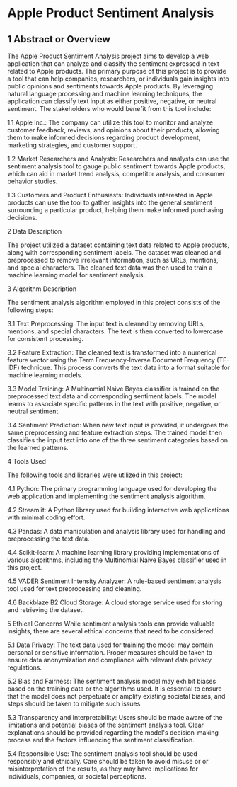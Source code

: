 # Apple Product Sentiment Analysis

## 1 Abstract or Overview

The Apple Product Sentiment Analysis project aims to develop a web application that can analyze and classify the sentiment expressed in text related to Apple products. The primary purpose of this project is to provide a tool that can help companies, researchers, or individuals gain insights into public opinions and sentiments towards Apple products. By leveraging natural language processing and machine learning techniques, the application can classify text input as either positive, negative, or neutral sentiment.
The stakeholders who would benefit from this tool include:

1.1 Apple Inc.: The company can utilize this tool to monitor and analyze customer feedback, reviews, and opinions about their products, allowing them to make informed decisions regarding product development, marketing strategies, and customer support.

1.2 Market Researchers and Analysts: Researchers and analysts can use the sentiment analysis tool to gauge public sentiment towards Apple products, which can aid in market trend analysis, competitor analysis, and consumer behavior studies.

1.3 Customers and Product Enthusiasts: Individuals interested in Apple products can use the tool to gather insights into the general sentiment surrounding a particular product, helping them make informed purchasing decisions.

2 Data Description

The project utilized a dataset containing text data related to Apple products, along with corresponding sentiment labels. The dataset was cleaned and preprocessed to remove irrelevant information, such as URLs, mentions, and special characters. The cleaned text data was then used to train a machine learning model for sentiment analysis.

3 Algorithm Description

The sentiment analysis algorithm employed in this project consists of the following steps:

3.1 Text Preprocessing: The input text is cleaned by removing URLs, mentions, and special characters. The text is then converted to lowercase for consistent processing.

3.2 Feature Extraction: The cleaned text is transformed into a numerical feature vector using the Term Frequency-Inverse Document Frequency (TF-IDF) technique. This process converts the text data into a format suitable for machine learning models.

3.3 Model Training: A Multinomial Naive Bayes classifier is trained on the preprocessed text data and corresponding sentiment labels. The model learns to associate specific patterns in the text with positive, negative, or neutral sentiment.

3.4 Sentiment Prediction: When new text input is provided, it undergoes the same preprocessing and feature extraction steps. The trained model then classifies the input text into one of the three sentiment categories based on the learned patterns.

4 Tools Used

The following tools and libraries were utilized in this project:

4.1 Python: The primary programming language used for developing the web application and implementing the sentiment analysis algorithm.

4.2 Streamlit: A Python library used for building interactive web applications with minimal coding effort.

4.3 Pandas: A data manipulation and analysis library used for handling and preprocessing the text data.

4.4 Scikit-learn: A machine learning library providing implementations of various algorithms, including the Multinomial Naive Bayes classifier used in this project.

4.5 VADER Sentiment Intensity Analyzer: A rule-based sentiment analysis tool used for text preprocessing and cleaning.

4.6 Backblaze B2 Cloud Storage: A cloud storage service used for storing and retrieving the dataset.

5 Ethical Concerns
While sentiment analysis tools can provide valuable insights, there are several ethical concerns that need to be considered:

5.1 Data Privacy: The text data used for training the model may contain personal or sensitive information. Proper measures should be taken to ensure data anonymization and compliance with relevant data privacy regulations.

5.2 Bias and Fairness: The sentiment analysis model may exhibit biases based on the training data or the algorithms used. It is essential to ensure that the model does not perpetuate or amplify existing societal biases, and steps should be taken to mitigate such issues.

5.3 Transparency and Interpretability: Users should be made aware of the limitations and potential biases of the sentiment analysis tool. Clear explanations should be provided regarding the model's decision-making process and the factors influencing the sentiment classification.

5.4 Responsible Use: The sentiment analysis tool should be used responsibly and ethically. Care should be taken to avoid misuse or or misinterpretation of the results, as they may have implications for individuals, companies, or societal perceptions.
